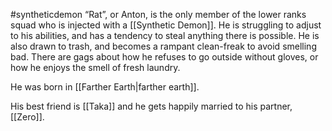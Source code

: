 #syntheticdemon 
“Rat”, or Anton, is the only member of the lower ranks squad who is injected with a [[Synthetic Demon]]. He is struggling to adjust to his abilities, and has a tendency to steal anything there is possible. He is also drawn to trash, and becomes a rampant clean-freak to avoid smelling bad. There are gags about how he refuses to go outside without gloves, or how he enjoys the smell of fresh laundry. 

He was born in [[Farther Earth|farther earth]].

His best friend is [[Taka]] and he gets happily married to his partner, [[Zero]].